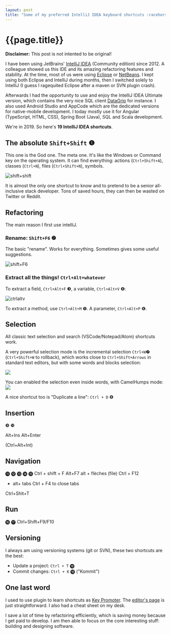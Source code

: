 ```yaml
---
layout: post
title: "Some of my preferred IntelliJ IDEA keyboard shortcuts :racehorse:"
---
```


# {{page.title}}

**Disclaimer:** This post is not intented to be original!

I have been using JetBrains' [IntelliJ IDEA](https://www.jetbrains.com/idea/) (Community edition) since 2012. A colleague showed us this IDE and its amazing refactoring features and stability. At the time, most of us were using [Eclipse](https://www.jetbrains.com/idea/) or [NetBeans](https://netbeans.apache.org/). I kept using both Eclipse and IntelliJ during months, then I switched solely to IntelliJ (I guess I ragequited Eclipse after a maven or SVN plugin crash). 

Afterwards I had the opportunity to use and enjoy the IntelliJ IDEA Ultimate version, which contains the very nice SQL client [DataGrip](https://www.jetbrains.com/datagrip/) for instance. I also used Android Studio and AppCode which are the dedicated versions for native-mobile development. I today mostly use it for Angular (TypeScript, HTML, CSS), Spring Boot (Java), SQL and Scala development. 

We're in 2019. So here's **19 IntelliJ IDEA shortcuts**.

<!--http://xahlee.info/comp/unicode_circled_numbers.html-->

## The absolute `Shift+Shift` ❶

This one is the God one. The meta one. It's like the Windows or Command key on the operating system. It can find everything: actions (`Ctrl+Shift+A`), classes (`Ctrl+N`), files (`Ctrl+Shift+N`), symbols. 

![shift+shift](/blog/assets/2019-11-06-shift+shift.png "Shift+Shift")

It is almost the only one shortcut to know and to pretend to be a senior all-inclusive stack developer. Tons of saved hours, they can then be wasted on Twitter or Reddit. 

## Refactoring 

The main reason I first use intelliJ.

### Rename: `Shift+F6` ❷

The basic "rename". Works for everything. Sometimes gives some useful suggestions. 

![shift+F6](/blog/assets/2019-11-06-shift+F6.png "shift+F6")

### Extract all the things! `Ctrl+Alt+whatever`

To extract a field, `Ctrl+Alt+F` ❸, a variable, `Ctrl+Alt+V` ❹:

![ctrlaltv](/blog/assets/2019-11-06-ctrl+alt+V.png "ctrlaltv")

To extract a method, use `Ctrl+Alt+M` ❺. A parameter, `Ctrl+Alt+P` ❻.

## Selection 

All classic text selection and search (VSCode/Notepad/Atom) shortcuts work. 

A very powerful selection mode is the incremental selection `Ctrl+W`❼   (`Ctrl+Shift+W` to rollback), which works close to `Ctrl+Shift+Arrows` in standard text editors, but with some words and blocks selection:

![](/blog/assets/2019-11-06-ctrl+W.png "")

You can enabled the selection even inside words, with CamelHumps mode:
![](/blog/assets/2019-11-06-humps.png "")

A nice shortcut too is "Duplicate a line": `Ctrl + D` ❽ 

## Insertion 

❾ ❿  

Alt+Ins
Alt+Enter 

(Ctrl+Alt+Int)


## Navigation 

⓫ ⓬ ⓭ ⓮ ⓯ 
Ctrl + shift + F
Alt+F7
alt + flèches (file) 
Ctrl + F12 

+ alt+ tabs
Ctrl + F4 to close tabs

Ctrl+Shit+T 


## Run

⓰ ⓱ 
Ctrl+Shift+F9/F10 

## Versioning 

I always am using versioning systems (git or SVN), these two shortcuts are the best:
  
- Update a project: `Ctrl + T` ⓲
- Commit changes: `Ctrl + K` ⓳ ("Kommit") 

## One last word

I used to use plugin to learn shortcuts as [Key Promoter](https://plugins.jetbrains.com/plugin/9792-key-promoter-x). The [editor's page](https://www.jetbrains.com/help/idea/mastering-keyboard-shortcuts.html) is just straightforward. I also had a cheat sheet on my desk. 

I save a lot of time by refactoring efficiently, which is saving money because I get paid to develop. I am then able to focus on the core interesting stuff: building and designing software. 


